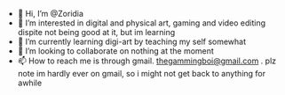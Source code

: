- 👋 Hi, I’m @Zoridia
- 👀 I’m interested in digital and physical art, gaming and video editing dispite not being good at it, but im learning
- 🌱 I’m currently learning digi-art by teaching my self somewhat
- 💞️ I’m looking to collaborate on nothing at the moment
- 📫 How to reach me is through gmail. thegammingboi@gmail.com . plz note im hardly ever on gmail, so i might not get back to anything for awhile

<!---
Zoridia/Zoridia is a ✨ special ✨ repository because its `README.md` (this file) appears on your GitHub profile.
You can click the Preview link to take a look at your changes.
--->
